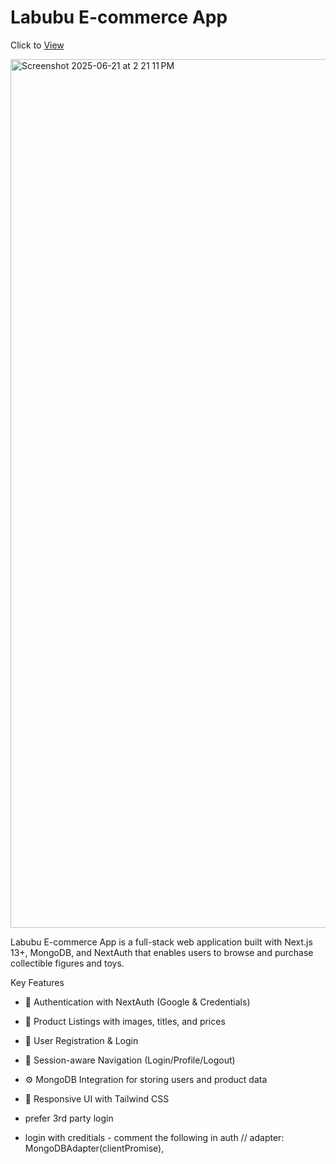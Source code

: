 # Labubu E-commerce App

Click to [View](https://ordering-app-sepia.vercel.app/)

<img width="1390" alt="Screenshot 2025-06-21 at 2 21 11 PM" src="https://github.com/user-attachments/assets/a58b0ae4-d40c-4c48-900d-956078a83e74" />

Labubu E-commerce App is a full-stack web application built with Next.js 13+, MongoDB, and NextAuth that enables users to browse and purchase collectible figures and toys.

Key Features

- 🔐 Authentication with NextAuth (Google & Credentials)

- 🛒 Product Listings with images, titles, and prices

- 🧾 User Registration & Login

- 👤 Session-aware Navigation (Login/Profile/Logout)

- ⚙️ MongoDB Integration for storing users and product data

- 💅 Responsive UI with Tailwind CSS

- prefer 3rd party login
- login with creditials - comment the following in auth // adapter: MongoDBAdapter(clientPromise),
